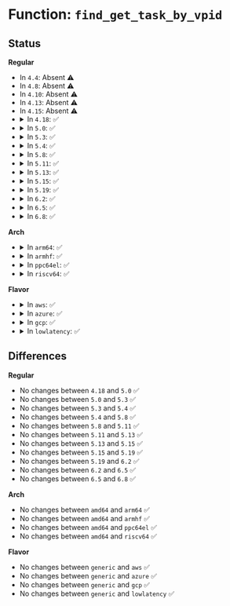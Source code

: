 # Function: <code>find_get_task_by_vpid</code>

## Status
<b>Regular</b>
<ul>
<li>
In <code>4.4</code>: Absent ⚠️
</li>
<li>
In <code>4.8</code>: Absent ⚠️
</li>
<li>
In <code>4.10</code>: Absent ⚠️
</li>
<li>
In <code>4.13</code>: Absent ⚠️
</li>
<li>
In <code>4.15</code>: Absent ⚠️
</li>
<li>
<details>
<summary>In <code>4.18</code>: ✅</summary>

```c
struct task_struct *find_get_task_by_vpid(pid_t nr);
```

**Collision:** Unique Global

**Inline:** No

**Transformation:** False

**Instances:**

```
In kernel/pid.c (ffffffff810b1070)
Location: kernel/pid.c:346
Inline: False
Direct callers:
  - kernel/ptrace.c:__x32_compat_sys_ptrace
  - kernel/ptrace.c:__ia32_compat_sys_ptrace
  - kernel/ptrace.c:__ia32_sys_ptrace
  - kernel/ptrace.c:__x64_sys_ptrace
  - kernel/futex.c:attach_to_pi_owner
  - security/yama/yama_lsm.c:yama_task_prctl
```
**Symbols:**

```
ffffffff810b1070-ffffffff810b1089: find_get_task_by_vpid (STB_GLOBAL)
```
</details>
</li>
<li>
<details>
<summary>In <code>5.0</code>: ✅</summary>

```c
struct task_struct *find_get_task_by_vpid(pid_t nr);
```

**Collision:** Unique Global

**Inline:** No

**Transformation:** False

**Instances:**

```
In kernel/pid.c (ffffffff810ba1b0)
Location: kernel/pid.c:355
Inline: False
Direct callers:
  - kernel/ptrace.c:__x32_compat_sys_ptrace
  - kernel/ptrace.c:__ia32_compat_sys_ptrace
  - kernel/ptrace.c:__ia32_sys_ptrace
  - kernel/ptrace.c:__x64_sys_ptrace
  - kernel/futex.c:attach_to_pi_owner
  - security/yama/yama_lsm.c:yama_task_prctl
```
**Symbols:**

```
ffffffff810ba1b0-ffffffff810ba1c9: find_get_task_by_vpid (STB_GLOBAL)
```
</details>
</li>
<li>
<details>
<summary>In <code>5.3</code>: ✅</summary>

```c
struct task_struct *find_get_task_by_vpid(pid_t nr);
```

**Collision:** Unique Global

**Inline:** No

**Transformation:** False

**Instances:**

```
In kernel/pid.c (ffffffff810c00c0)
Location: kernel/pid.c:358
Inline: False
Direct callers:
  - kernel/ptrace.c:__x32_compat_sys_ptrace
  - kernel/ptrace.c:__ia32_compat_sys_ptrace
  - kernel/ptrace.c:__ia32_sys_ptrace
  - kernel/ptrace.c:__x64_sys_ptrace
  - kernel/futex.c:attach_to_pi_owner
  - security/yama/yama_lsm.c:yama_task_prctl
```
**Symbols:**

```
ffffffff810c00c0-ffffffff810c00df: find_get_task_by_vpid (STB_GLOBAL)
```
</details>
</li>
<li>
<details>
<summary>In <code>5.4</code>: ✅</summary>

```c
struct task_struct *find_get_task_by_vpid(pid_t nr);
```

**Collision:** Unique Global

**Inline:** No

**Transformation:** False

**Instances:**

```
In kernel/pid.c (ffffffff810c6490)
Location: kernel/pid.c:358
Inline: False
Direct callers:
  - kernel/ptrace.c:__x32_compat_sys_ptrace
  - kernel/ptrace.c:__ia32_compat_sys_ptrace
  - kernel/ptrace.c:__ia32_sys_ptrace
  - kernel/ptrace.c:__x64_sys_ptrace
  - kernel/futex.c:attach_to_pi_owner
  - security/yama/yama_lsm.c:yama_task_prctl
```
**Symbols:**

```
ffffffff810c6490-ffffffff810c64af: find_get_task_by_vpid (STB_GLOBAL)
```
</details>
</li>
<li>
<details>
<summary>In <code>5.8</code>: ✅</summary>

```c
struct task_struct *find_get_task_by_vpid(pid_t nr);
```

**Collision:** Unique Global

**Inline:** No

**Transformation:** False

**Instances:**

```
In kernel/pid.c (ffffffff810ce350)
Location: kernel/pid.c:424
Inline: False
Direct callers:
  - kernel/ptrace.c:__x32_compat_sys_ptrace
  - kernel/ptrace.c:__ia32_compat_sys_ptrace
  - kernel/ptrace.c:__ia32_sys_ptrace
  - kernel/ptrace.c:__x64_sys_ptrace
  - kernel/futex.c:attach_to_pi_owner
  - kernel/taskstats.c:fill_stats_for_pid
  - security/yama/yama_lsm.c:yama_task_prctl
```
**Symbols:**

```
ffffffff810ce350-ffffffff810ce3f0: find_get_task_by_vpid (STB_GLOBAL)
```
</details>
</li>
<li>
<details>
<summary>In <code>5.11</code>: ✅</summary>

```c
struct task_struct *find_get_task_by_vpid(pid_t nr);
```

**Collision:** Unique Global

**Inline:** No

**Transformation:** False

**Instances:**

```
In kernel/pid.c (ffffffff810c8e10)
Location: kernel/pid.c:425
Inline: False
Direct callers:
  - kernel/ptrace.c:__x32_compat_sys_ptrace
  - kernel/ptrace.c:__ia32_compat_sys_ptrace
  - kernel/ptrace.c:__ia32_sys_ptrace
  - kernel/ptrace.c:__x64_sys_ptrace
  - kernel/futex.c:attach_to_pi_owner
  - kernel/taskstats.c:fill_stats_for_pid
  - security/yama/yama_lsm.c:yama_task_prctl
```
**Symbols:**

```
ffffffff810c8e10-ffffffff810c8ebb: find_get_task_by_vpid (STB_GLOBAL)
```
</details>
</li>
<li>
<details>
<summary>In <code>5.13</code>: ✅</summary>

```c
struct task_struct *find_get_task_by_vpid(pid_t nr);
```

**Collision:** Unique Global

**Inline:** No

**Transformation:** False

**Instances:**

```
In kernel/pid.c (ffffffff810ca8b0)
Location: kernel/pid.c:425
Inline: False
Direct callers:
  - kernel/ptrace.c:__x32_compat_sys_ptrace
  - kernel/ptrace.c:__ia32_compat_sys_ptrace
  - kernel/ptrace.c:__ia32_sys_ptrace
  - kernel/ptrace.c:__x64_sys_ptrace
  - kernel/futex.c:attach_to_pi_owner
  - kernel/taskstats.c:cmd_attr_pid
  - security/yama/yama_lsm.c:yama_task_prctl
```
**Symbols:**

```
ffffffff810ca8b0-ffffffff810ca95b: find_get_task_by_vpid (STB_GLOBAL)
```
</details>
</li>
<li>
<details>
<summary>In <code>5.15</code>: ✅</summary>

```c
struct task_struct *find_get_task_by_vpid(pid_t nr);
```

**Collision:** Unique Global

**Inline:** No

**Transformation:** False

**Instances:**

```
In kernel/pid.c (ffffffff810dd800)
Location: kernel/pid.c:425
Inline: False
Direct callers:
  - kernel/ptrace.c:__x64_compat_sys_ptrace
  - kernel/ptrace.c:__ia32_compat_sys_ptrace
  - kernel/ptrace.c:__ia32_sys_ptrace
  - kernel/ptrace.c:__x64_sys_ptrace
  - kernel/futex.c:futex_lock_pi_atomic
  - kernel/taskstats.c:cmd_attr_pid
  - security/yama/yama_lsm.c:yama_task_prctl
```
**Symbols:**

```
ffffffff810dd800-ffffffff810dd8ab: find_get_task_by_vpid (STB_GLOBAL)
```
</details>
</li>
<li>
<details>
<summary>In <code>5.19</code>: ✅</summary>

```c
struct task_struct *find_get_task_by_vpid(pid_t nr);
```

**Collision:** Unique Global

**Inline:** No

**Transformation:** False

**Instances:**

```
In kernel/pid.c (ffffffff810f7160)
Location: kernel/pid.c:425
Inline: False
Direct callers:
  - kernel/ptrace.c:__ia32_compat_sys_ptrace
  - kernel/ptrace.c:__ia32_sys_ptrace
  - kernel/ptrace.c:__x64_sys_ptrace
  - kernel/futex/pi.c:futex_lock_pi_atomic
  - kernel/taskstats.c:cmd_attr_pid
  - security/yama/yama_lsm.c:yama_task_prctl
```
**Symbols:**

```
ffffffff810f7160-ffffffff810f7220: find_get_task_by_vpid (STB_GLOBAL)
```
</details>
</li>
<li>
<details>
<summary>In <code>6.2</code>: ✅</summary>

```c
struct task_struct *find_get_task_by_vpid(pid_t nr);
```

**Collision:** Unique Global

**Inline:** No

**Transformation:** False

**Instances:**

```
In kernel/pid.c (ffffffff811198d0)
Location: kernel/pid.c:425
Inline: False
Direct callers:
  - kernel/ptrace.c:__ia32_compat_sys_ptrace
  - kernel/ptrace.c:__ia32_sys_ptrace
  - kernel/ptrace.c:__x64_sys_ptrace
  - kernel/futex/pi.c:futex_lock_pi_atomic
  - kernel/taskstats.c:cmd_attr_pid
  - security/yama/yama_lsm.c:yama_task_prctl
```
**Symbols:**

```
ffffffff811198d0-ffffffff81119990: find_get_task_by_vpid (STB_GLOBAL)
```
</details>
</li>
<li>
<details>
<summary>In <code>6.5</code>: ✅</summary>

```c
struct task_struct *find_get_task_by_vpid(pid_t nr);
```

**Collision:** Unique Global

**Inline:** No

**Transformation:** False

**Instances:**

```
In kernel/pid.c (ffffffff81126db0)
Location: kernel/pid.c:428
Inline: False
Direct callers:
  - kernel/ptrace.c:__ia32_compat_sys_ptrace
  - kernel/ptrace.c:__ia32_sys_ptrace
  - kernel/ptrace.c:__x64_sys_ptrace
  - kernel/futex/pi.c:futex_lock_pi_atomic
  - kernel/taskstats.c:cmd_attr_pid
  - security/yama/yama_lsm.c:yama_task_prctl
```
**Symbols:**

```
ffffffff81126db0-ffffffff81126e70: find_get_task_by_vpid (STB_GLOBAL)
```
</details>
</li>
<li>
<details>
<summary>In <code>6.8</code>: ✅</summary>

```c
struct task_struct *find_get_task_by_vpid(pid_t nr);
```

**Collision:** Unique Global

**Inline:** No

**Transformation:** False

**Instances:**

```
In kernel/pid.c (ffffffff81131390)
Location: kernel/pid.c:428
Inline: False
Direct callers:
  - kernel/ptrace.c:__ia32_compat_sys_ptrace
  - kernel/ptrace.c:__ia32_sys_ptrace
  - kernel/ptrace.c:__x64_sys_ptrace
  - kernel/futex/pi.c:futex_lock_pi_atomic
  - kernel/taskstats.c:cmd_attr_pid
  - security/yama/yama_lsm.c:yama_task_prctl
```
**Symbols:**

```
ffffffff81131390-ffffffff81131450: find_get_task_by_vpid (STB_GLOBAL)
```
</details>
</li>
</ul>
<b>Arch</b>
<ul>
<li>
<details>
<summary>In <code>arm64</code>: ✅</summary>

```c
struct task_struct *find_get_task_by_vpid(pid_t nr);
```

**Collision:** Unique Global

**Inline:** No

**Transformation:** False

**Instances:**

```
In kernel/pid.c (ffff800010124ce8)
Location: kernel/pid.c:358
Inline: False
Direct callers:
  - kernel/ptrace.c:__arm64_compat_sys_ptrace
  - kernel/ptrace.c:__arm64_sys_ptrace
  - kernel/futex.c:attach_to_pi_owner
  - kernel/taskstats.c:taskstats_user_cmd
  - security/yama/yama_lsm.c:yama_task_prctl
```
**Symbols:**

```
ffff800010124ce8-ffff800010124d28: find_get_task_by_vpid (STB_GLOBAL)
```
</details>
</li>
<li>
<details>
<summary>In <code>armhf</code>: ✅</summary>

```c
struct task_struct *find_get_task_by_vpid(pid_t nr);
```

**Collision:** Unique Global

**Inline:** No

**Transformation:** False

**Instances:**

```
In kernel/pid.c (c0377c80)
Location: kernel/pid.c:358
Inline: False
Direct callers:
  - kernel/ptrace.c:__se_sys_ptrace
  - kernel/futex.c:attach_to_pi_owner
  - kernel/taskstats.c:taskstats_user_cmd
  - security/yama/yama_lsm.c:yama_task_prctl
```
**Symbols:**

```
c0377c80-c0377cb0: find_get_task_by_vpid (STB_GLOBAL)
```
</details>
</li>
<li>
<details>
<summary>In <code>ppc64el</code>: ✅</summary>

```c
struct task_struct *find_get_task_by_vpid(pid_t nr);
```

**Collision:** Unique Global

**Inline:** No

**Transformation:** False

**Instances:**

```
In kernel/pid.c (c00000000016eb10)
Location: kernel/pid.c:358
Inline: False
Direct callers:
  - kernel/ptrace.c:__se_compat_sys_ptrace
  - kernel/ptrace.c:__se_sys_ptrace
  - kernel/futex.c:attach_to_pi_owner
  - kernel/taskstats.c:taskstats_user_cmd
  - security/yama/yama_lsm.c:yama_task_prctl
```
**Symbols:**

```
c00000000016eb10-c00000000016eb5c: find_get_task_by_vpid (STB_GLOBAL)
```
</details>
</li>
<li>
<details>
<summary>In <code>riscv64</code>: ✅</summary>

```c
struct task_struct *find_get_task_by_vpid(pid_t nr);
```

**Collision:** Unique Global

**Inline:** No

**Transformation:** False

**Instances:**

```
In kernel/pid.c (ffffffe0000dcc70)
Location: kernel/pid.c:358
Inline: False
Direct callers:
  - kernel/ptrace.c:__se_sys_ptrace
  - kernel/futex.c:attach_to_pi_owner
  - kernel/taskstats.c:taskstats_user_cmd
  - security/yama/yama_lsm.c:yama_task_prctl
```
**Symbols:**

```
ffffffe0000dcc70-ffffffe0000dcca6: find_get_task_by_vpid (STB_GLOBAL)
```
</details>
</li>
</ul>
<b>Flavor</b>
<ul>
<li>
<details>
<summary>In <code>aws</code>: ✅</summary>

```c
struct task_struct *find_get_task_by_vpid(pid_t nr);
```

**Collision:** Unique Global

**Inline:** No

**Transformation:** False

**Instances:**

```
In kernel/pid.c (ffffffff810c0810)
Location: kernel/pid.c:358
Inline: False
Direct callers:
  - kernel/ptrace.c:__x32_compat_sys_ptrace
  - kernel/ptrace.c:__ia32_compat_sys_ptrace
  - kernel/ptrace.c:__ia32_sys_ptrace
  - kernel/ptrace.c:__x64_sys_ptrace
  - kernel/futex.c:attach_to_pi_owner
  - security/yama/yama_lsm.c:yama_task_prctl
```
**Symbols:**

```
ffffffff810c0810-ffffffff810c082f: find_get_task_by_vpid (STB_GLOBAL)
```
</details>
</li>
<li>
<details>
<summary>In <code>azure</code>: ✅</summary>

```c
struct task_struct *find_get_task_by_vpid(pid_t nr);
```

**Collision:** Unique Global

**Inline:** No

**Transformation:** False

**Instances:**

```
In kernel/pid.c (ffffffff810af010)
Location: kernel/pid.c:358
Inline: False
Direct callers:
  - kernel/ptrace.c:__x32_compat_sys_ptrace
  - kernel/ptrace.c:__ia32_compat_sys_ptrace
  - kernel/ptrace.c:__ia32_sys_ptrace
  - kernel/ptrace.c:__x64_sys_ptrace
  - kernel/futex.c:attach_to_pi_owner
  - security/yama/yama_lsm.c:yama_task_prctl
```
**Symbols:**

```
ffffffff810af010-ffffffff810af02f: find_get_task_by_vpid (STB_GLOBAL)
```
</details>
</li>
<li>
<details>
<summary>In <code>gcp</code>: ✅</summary>

```c
struct task_struct *find_get_task_by_vpid(pid_t nr);
```

**Collision:** Unique Global

**Inline:** No

**Transformation:** False

**Instances:**

```
In kernel/pid.c (ffffffff810bfd60)
Location: kernel/pid.c:358
Inline: False
Direct callers:
  - kernel/ptrace.c:__x32_compat_sys_ptrace
  - kernel/ptrace.c:__ia32_compat_sys_ptrace
  - kernel/ptrace.c:__ia32_sys_ptrace
  - kernel/ptrace.c:__x64_sys_ptrace
  - kernel/futex.c:attach_to_pi_owner
  - security/yama/yama_lsm.c:yama_task_prctl
```
**Symbols:**

```
ffffffff810bfd60-ffffffff810bfd7f: find_get_task_by_vpid (STB_GLOBAL)
```
</details>
</li>
<li>
<details>
<summary>In <code>lowlatency</code>: ✅</summary>

```c
struct task_struct *find_get_task_by_vpid(pid_t nr);
```

**Collision:** Unique Global

**Inline:** No

**Transformation:** False

**Instances:**

```
In kernel/pid.c (ffffffff810c8170)
Location: kernel/pid.c:358
Inline: False
Direct callers:
  - kernel/ptrace.c:__x32_compat_sys_ptrace
  - kernel/ptrace.c:__ia32_compat_sys_ptrace
  - kernel/ptrace.c:__ia32_sys_ptrace
  - kernel/ptrace.c:__x64_sys_ptrace
  - kernel/futex.c:attach_to_pi_owner
  - security/yama/yama_lsm.c:yama_task_prctl
```
**Symbols:**

```
ffffffff810c8170-ffffffff810c81a9: find_get_task_by_vpid (STB_GLOBAL)
```
</details>
</li>
</ul>

## Differences
<b>Regular</b>
<ul>
<li>
No changes between <code>4.18</code> and <code>5.0</code> ✅
</li>
<li>
No changes between <code>5.0</code> and <code>5.3</code> ✅
</li>
<li>
No changes between <code>5.3</code> and <code>5.4</code> ✅
</li>
<li>
No changes between <code>5.4</code> and <code>5.8</code> ✅
</li>
<li>
No changes between <code>5.8</code> and <code>5.11</code> ✅
</li>
<li>
No changes between <code>5.11</code> and <code>5.13</code> ✅
</li>
<li>
No changes between <code>5.13</code> and <code>5.15</code> ✅
</li>
<li>
No changes between <code>5.15</code> and <code>5.19</code> ✅
</li>
<li>
No changes between <code>5.19</code> and <code>6.2</code> ✅
</li>
<li>
No changes between <code>6.2</code> and <code>6.5</code> ✅
</li>
<li>
No changes between <code>6.5</code> and <code>6.8</code> ✅
</li>
</ul>
<b>Arch</b>
<ul>
<li>
No changes between <code>amd64</code> and <code>arm64</code> ✅
</li>
<li>
No changes between <code>amd64</code> and <code>armhf</code> ✅
</li>
<li>
No changes between <code>amd64</code> and <code>ppc64el</code> ✅
</li>
<li>
No changes between <code>amd64</code> and <code>riscv64</code> ✅
</li>
</ul>
<b>Flavor</b>
<ul>
<li>
No changes between <code>generic</code> and <code>aws</code> ✅
</li>
<li>
No changes between <code>generic</code> and <code>azure</code> ✅
</li>
<li>
No changes between <code>generic</code> and <code>gcp</code> ✅
</li>
<li>
No changes between <code>generic</code> and <code>lowlatency</code> ✅
</li>
</ul>
